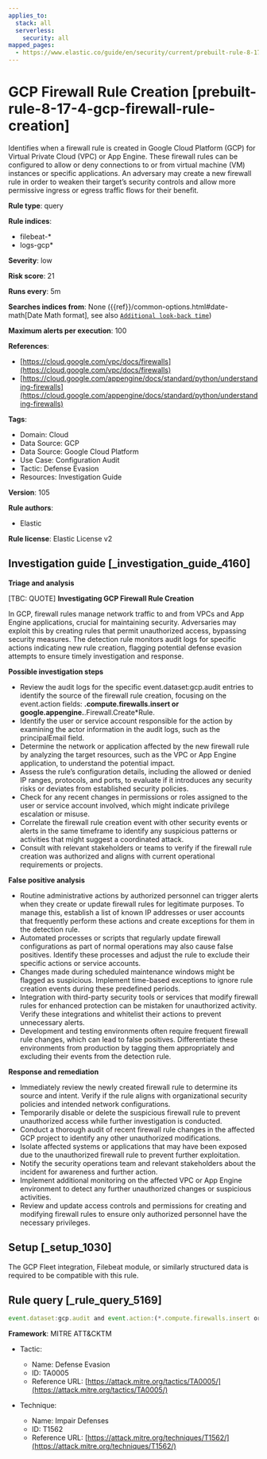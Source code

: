 ```yaml
---
applies_to:
  stack: all
  serverless:
    security: all
mapped_pages:
  - https://www.elastic.co/guide/en/security/current/prebuilt-rule-8-17-4-gcp-firewall-rule-creation.html
---
```


# GCP Firewall Rule Creation [prebuilt-rule-8-17-4-gcp-firewall-rule-creation]

Identifies when a firewall rule is created in Google Cloud Platform (GCP) for Virtual Private Cloud (VPC) or App Engine. These firewall rules can be configured to allow or deny connections to or from virtual machine (VM) instances or specific applications. An adversary may create a new firewall rule in order to weaken their target’s security controls and allow more permissive ingress or egress traffic flows for their benefit.

**Rule type**: query

**Rule indices**:

* filebeat-*
* logs-gcp*

**Severity**: low

**Risk score**: 21

**Runs every**: 5m

**Searches indices from**: None ({{ref}}/common-options.html#date-math[Date Math format], see also [`Additional look-back time`](docs-content://solutions/security/detect-and-alert/create-detection-rule.md#rule-schedule))

**Maximum alerts per execution**: 100

**References**:

* [https://cloud.google.com/vpc/docs/firewalls](https://cloud.google.com/vpc/docs/firewalls)
* [https://cloud.google.com/appengine/docs/standard/python/understanding-firewalls](https://cloud.google.com/appengine/docs/standard/python/understanding-firewalls)

**Tags**:

* Domain: Cloud
* Data Source: GCP
* Data Source: Google Cloud Platform
* Use Case: Configuration Audit
* Tactic: Defense Evasion
* Resources: Investigation Guide

**Version**: 105

**Rule authors**:

* Elastic

**Rule license**: Elastic License v2

## Investigation guide [_investigation_guide_4160]

**Triage and analysis**

[TBC: QUOTE]
**Investigating GCP Firewall Rule Creation**

In GCP, firewall rules manage network traffic to and from VPCs and App Engine applications, crucial for maintaining security. Adversaries may exploit this by creating rules that permit unauthorized access, bypassing security measures. The detection rule monitors audit logs for specific actions indicating new rule creation, flagging potential defense evasion attempts to ensure timely investigation and response.

**Possible investigation steps**

* Review the audit logs for the specific event.dataset:gcp.audit entries to identify the source of the firewall rule creation, focusing on the event.action fields: **.compute.firewalls.insert or google.appengine.**.Firewall.Create*Rule.
* Identify the user or service account responsible for the action by examining the actor information in the audit logs, such as the principalEmail field.
* Determine the network or application affected by the new firewall rule by analyzing the target resources, such as the VPC or App Engine application, to understand the potential impact.
* Assess the rule’s configuration details, including the allowed or denied IP ranges, protocols, and ports, to evaluate if it introduces any security risks or deviates from established security policies.
* Check for any recent changes in permissions or roles assigned to the user or service account involved, which might indicate privilege escalation or misuse.
* Correlate the firewall rule creation event with other security events or alerts in the same timeframe to identify any suspicious patterns or activities that might suggest a coordinated attack.
* Consult with relevant stakeholders or teams to verify if the firewall rule creation was authorized and aligns with current operational requirements or projects.

**False positive analysis**

* Routine administrative actions by authorized personnel can trigger alerts when they create or update firewall rules for legitimate purposes. To manage this, establish a list of known IP addresses or user accounts that frequently perform these actions and create exceptions for them in the detection rule.
* Automated processes or scripts that regularly update firewall configurations as part of normal operations may also cause false positives. Identify these processes and adjust the rule to exclude their specific actions or service accounts.
* Changes made during scheduled maintenance windows might be flagged as suspicious. Implement time-based exceptions to ignore rule creation events during these predefined periods.
* Integration with third-party security tools or services that modify firewall rules for enhanced protection can be mistaken for unauthorized activity. Verify these integrations and whitelist their actions to prevent unnecessary alerts.
* Development and testing environments often require frequent firewall rule changes, which can lead to false positives. Differentiate these environments from production by tagging them appropriately and excluding their events from the detection rule.

**Response and remediation**

* Immediately review the newly created firewall rule to determine its source and intent. Verify if the rule aligns with organizational security policies and intended network configurations.
* Temporarily disable or delete the suspicious firewall rule to prevent unauthorized access while further investigation is conducted.
* Conduct a thorough audit of recent firewall rule changes in the affected GCP project to identify any other unauthorized modifications.
* Isolate affected systems or applications that may have been exposed due to the unauthorized firewall rule to prevent further exploitation.
* Notify the security operations team and relevant stakeholders about the incident for awareness and further action.
* Implement additional monitoring on the affected VPC or App Engine environment to detect any further unauthorized changes or suspicious activities.
* Review and update access controls and permissions for creating and modifying firewall rules to ensure only authorized personnel have the necessary privileges.


## Setup [_setup_1030]

The GCP Fleet integration, Filebeat module, or similarly structured data is required to be compatible with this rule.


## Rule query [_rule_query_5169]

```js
event.dataset:gcp.audit and event.action:(*.compute.firewalls.insert or google.appengine.*.Firewall.Create*Rule)
```

**Framework**: MITRE ATT&CKTM

* Tactic:

    * Name: Defense Evasion
    * ID: TA0005
    * Reference URL: [https://attack.mitre.org/tactics/TA0005/](https://attack.mitre.org/tactics/TA0005/)

* Technique:

    * Name: Impair Defenses
    * ID: T1562
    * Reference URL: [https://attack.mitre.org/techniques/T1562/](https://attack.mitre.org/techniques/T1562/)




